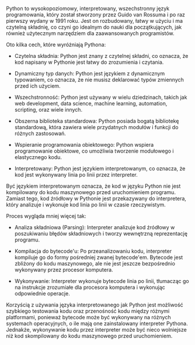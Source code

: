 Python to wysokopoziomowy, interpretowany, wszechstronny język programowania, który został stworzony przez Guido van Rossuma i po raz pierwszy wydany w 1991 roku. Jest on rozbudowany, łatwy w użyciu i ma czytelną składnię, co czyni go idealnym do nauki dla początkujących, jak również użytecznym narzędziem dla zaawansowanych programistów.

Oto kilka cech, które wyróżniają Pythona:

* Czytelna składnia: Python jest znany z czytelnej składni, co oznacza, że kod napisany w Pythonie jest łatwy do zrozumienia i czytania.

* Dynamiczny typ danych: Python jest językiem z dynamicznym typowaniem, co oznacza, że nie musisz deklarować typów zmiennych przed ich użyciem.

* Wszechstronność: Python jest używany w wielu dziedzinach, takich jak web development, data science, machine learning, automation, scripting, oraz wiele innych.

* Obszerna biblioteka standardowa: Python posiada bogatą bibliotekę standardową, która zawiera wiele przydatnych modułów i funkcji do różnych zastosowań.

* Wspieranie programowania obiektowego: Python wspiera programowanie obiektowe, co umożliwia tworzenie modułowego i elastycznego kodu.

* Interpretowany: Python jest językiem interpretowanym, co oznacza, że kod jest wykonywany linia po linii przez interpreter.


Być językiem interpretowanym oznacza, że kod w języku Python nie jest kompilowany do kodu maszynowego przed uruchomieniem programu. Zamiast tego, kod źródłowy w Pythonie jest przekazywany do interpretera, który analizuje i wykonuje kod linia po linii w czasie rzeczywistym.

Proces wygląda mniej więcej tak:

* Analiza składniowa (Parsing): Interpreter analizuje kod źródłowy w poszukiwaniu błędów składniowych i tworzy wewnętrzną reprezentację programu.

* Kompilacja do bytecode'u: Po przeanalizowaniu kodu, interpreter kompiluje go do formy pośredniej zwanej bytecode'em. Bytecode jest zbliżony do kodu maszynowego, ale nie jest jeszcze bezpośrednio wykonywany przez procesor komputera.

* Wykonywanie: Interpreter wykonuje bytecode linia po linii, tłumacząc go na instrukcje zrozumiałe dla procesora komputera i wykonując odpowiednie operacje.

Korzyścią z używania języka interpretowanego jak Python jest możliwość szybkiego testowania kodu oraz przenośność kodu między różnymi platformami, ponieważ bytecode może być wykonywany na różnych systemach operacyjnych, o ile mają one zainstalowany interpreter Pythona. Jednakże, wykonywanie kodu przez interpreter może być nieco wolniejsze niż kod skompilowany do kodu maszynowego przed uruchomieniem.
